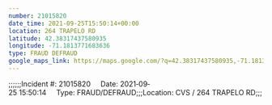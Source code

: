 ```yaml
---
number: 21015820
date_time: 2021-09-25T15:50:14+00:00
location: 264 TRAPELO RD
latitude: 42.38317437580935
longitude: -71.1813771683636
type: FRAUD DEFRAUD
google_maps_link: https://maps.google.com/?q=42.38317437580935,-71.1813771683636
---
```


;;;;;;Incident #: 21015820     Date: 2021‐09‐25 15:50:14     Type: FRAUD/DEFRAUD;;;Location: CVS / 264 TRAPELO RD;;;
